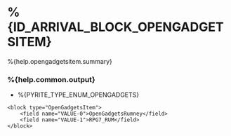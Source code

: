 # %{ID_ARRIVAL_BLOCK_OPENGADGETSITEM}

%{help.opengadgetsitem.summary}

### %{help.common.output}

-   %{PYRITE_TYPE_ENUM_OPENGADGETS}

```
<block type="OpenGadgetsItem">
    <field name="VALUE-0">OpenGadgetsRumney</field>
    <field name="VALUE-1">RPG7_RUM</field>
</block>
```
